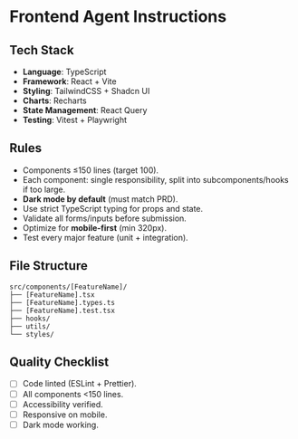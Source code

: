 # Frontend Agent Instructions

## Tech Stack
- **Language**: TypeScript
- **Framework**: React + Vite
- **Styling**: TailwindCSS + Shadcn UI
- **Charts**: Recharts
- **State Management**: React Query
- **Testing**: Vitest + Playwright

## Rules
- Components ≤150 lines (target 100).
- Each component: single responsibility, split into subcomponents/hooks if too large.
- **Dark mode by default** (must match PRD).
- Use strict TypeScript typing for props and state.
- Validate all forms/inputs before submission.
- Optimize for **mobile-first** (min 320px).
- Test every major feature (unit + integration).

## File Structure
```
src/components/[FeatureName]/
├── [FeatureName].tsx
├── [FeatureName].types.ts
├── [FeatureName].test.tsx
├── hooks/
├── utils/
└── styles/
```

## Quality Checklist
- [ ] Code linted (ESLint + Prettier).  
- [ ] All components <150 lines.  
- [ ] Accessibility verified.  
- [ ] Responsive on mobile.  
- [ ] Dark mode working.  
